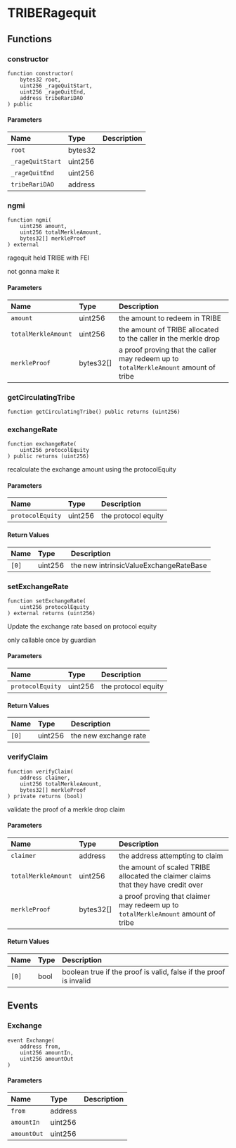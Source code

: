 # TRIBERagequit

## Functions

### constructor

```solidity
function constructor(
    bytes32 root,
    uint256 _rageQuitStart,
    uint256 _rageQuitEnd,
    address tribeRariDAO
) public
```

#### Parameters

| Name | Type | Description |
| :--- | :--- | :---------- |
| `root` | bytes32 |  |
| `_rageQuitStart` | uint256 |  |
| `_rageQuitEnd` | uint256 |  |
| `tribeRariDAO` | address |  |

### ngmi

```solidity
function ngmi(
    uint256 amount,
    uint256 totalMerkleAmount,
    bytes32[] merkleProof
) external
```

ragequit held TRIBE with FEI

not gonna make it

#### Parameters

| Name | Type | Description |
| :--- | :--- | :---------- |
| `amount` | uint256 | the amount to redeem in TRIBE |
| `totalMerkleAmount` | uint256 | the amount of TRIBE allocated to the caller in the merkle drop |
| `merkleProof` | bytes32[] | a proof proving that the caller may redeem up to `totalMerkleAmount` amount of tribe |

### getCirculatingTribe

```solidity
function getCirculatingTribe() public returns (uint256)
```

### exchangeRate

```solidity
function exchangeRate(
    uint256 protocolEquity
) public returns (uint256)
```

recalculate the exchange amount using the protocolEquity

#### Parameters

| Name | Type | Description |
| :--- | :--- | :---------- |
| `protocolEquity` | uint256 | the protocol equity |

#### Return Values

| Name | Type | Description |
| :--- | :--- | :---------- |
| `[0]` | uint256 | the new intrinsicValueExchangeRateBase |

### setExchangeRate

```solidity
function setExchangeRate(
    uint256 protocolEquity
) external returns (uint256)
```

Update the exchange rate based on protocol equity

only callable once by guardian

#### Parameters

| Name | Type | Description |
| :--- | :--- | :---------- |
| `protocolEquity` | uint256 | the protocol equity |

#### Return Values

| Name | Type | Description |
| :--- | :--- | :---------- |
| `[0]` | uint256 | the new exchange rate |

### verifyClaim

```solidity
function verifyClaim(
    address claimer,
    uint256 totalMerkleAmount,
    bytes32[] merkleProof
) private returns (bool)
```

validate the proof of a merkle drop claim

#### Parameters

| Name | Type | Description |
| :--- | :--- | :---------- |
| `claimer` | address | the address attempting to claim |
| `totalMerkleAmount` | uint256 | the amount of scaled TRIBE allocated the claimer claims that they have credit over |
| `merkleProof` | bytes32[] | a proof proving that claimer may redeem up to `totalMerkleAmount` amount of tribe |

#### Return Values

| Name | Type | Description |
| :--- | :--- | :---------- |
| `[0]` | bool | boolean true if the proof is valid, false if the proof is invalid |

## Events

### Exchange

```solidity
event Exchange(
    address from,
    uint256 amountIn,
    uint256 amountOut
)
```

#### Parameters

| Name | Type | Description |
| :--- | :--- | :---------- |
| `from` | address |  |
| `amountIn` | uint256 |  |
| `amountOut` | uint256 |  |

